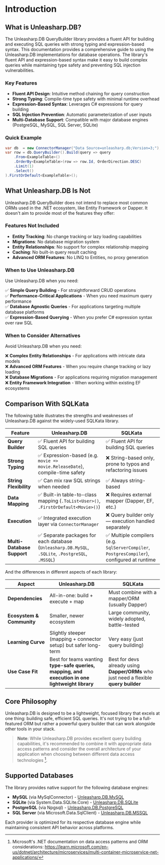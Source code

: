 # Introduction

## What is Unleasharp.DB?

The Unleasharp.DB QueryBuilder library provides a fluent API for building and executing SQL queries with strong typing and expression-based syntax. This documentation provides a comprehensive guide to using the Unleasharp.DB implementations for database operations. The library's fluent API and expression-based syntax make it easy to build complex queries while maintaining type safety and preventing SQL injection vulnerabilities.

### Key Features

- **Fluent API Design**: Intuitive method chaining for query construction
- **Strong Typing**: Compile-time type safety with minimal runtime overhead
- **Expression-Based Syntax**: Leverages C# expressions for query building
- **SQL Injection Prevention**: Automatic parameterization of user inputs
- **Multi-Database Support**: Compatible with major database engines (PostgreSQL, MySQL, SQL Server, SQLite)

### Quick Example

```csharp
var db  = new ConnectorManager("Data Source=unleasharp.db;Version=3;");
var row = db.QueryBuilder().Build(query => query
    .From<ExampleTable>()
    .OrderBy<ExampleTable>(row => row.Id, OrderDirection.DESC)
    .Limit(1)
    .Select()
).FirstOrDefault<ExampleTable>();
```

## What Unleasharp.DB Is Not

Unleasharp.DB QueryBuilder does not intend to replace most common ORMs used in the .NET ecosystem, like Entity Framework or Dapper. It doesn't aim to provide most of the features they offer:

### Features Not Included

- **Entity Tracking**: No change tracking or lazy loading capabilities
- **Migrations**: No database migration system
- **Entity Relationships**: No support for complex relationship mapping
- **Caching**: No built-in query result caching
- **Advanced ORM Features**: No LINQ to Entities, no proxy generation

### When to Use Unleasharp.DB

Use Unleasharp.DB when you need:

✅ **Simple Query Building** - For straightforward CRUD operations  
✅ **Performance-Critical Applications** - When you need maximum query performance  
✅ **Database Agnostic Queries** - For applications targeting multiple database platforms  
✅ **Expression-Based Querying** - When you prefer C# expression syntax over raw SQL  

### When to Consider Alternatives

Avoid Unleasharp.DB when you need:

❌ **Complex Entity Relationships** - For applications with intricate data models  
❌ **Advanced ORM Features** - When you require change tracking or lazy loading  
❌ **Database Migrations** - For applications requiring migration management  
❌ **Entity Framework Integration** - When working within existing EF ecosystems  

## Comparison With SQLKata
The following table illustrates the strengths and weaknesses of Unleasharp.DB against the widely-used SQLKata library.


| Feature                    | **Unleasharp.DB**                                                                                   | **SQLKata**                                                                                        |
| -------------------------- | --------------------------------------------------------------------------------------------------  | -------------------------------------------------------------------------------------------------- |
| **Query Builder**          | ✅ Fluent API for building SQL queries                                                              | ✅ Fluent API for building SQL queries                                                              |
| **Strong Typing**          | ✅ Expression-based (e.g. `movie => movie.ReleaseDate`), compile-time safety                        | ❌ String-based only, prone to typos and refactoring issues                                         |
| **String Flexibility**     | ✅ Can mix raw SQL strings when needed                                                              | ✅ Always string-based                                                                              |
| **Data Mapping**           | ✅ Built-in table-to-class mapping (`.ToList<User>()`, `.FirstOrDefault<Movie>()`)                  | ❌ Requires external mapper (Dapper, EF, etc.)                                                      |
| **Execution**              | ✅ Integrated execution layer via `ConnectorManager`                                                | ❌ Query builder only — execution handled separately                                                |
| **Multi-Database Support** | ✅ Separate packages for each database (`Unleasharp.DB.MySQL`, `.SQLite`, `.PostgreSQL`, `.MSSQL`)  | ✅ Multiple compilers (e.g. `SqlServerCompiler`, `PostgresCompiler`), configured at runtime         |

And the differences in different aspects of each library:

| Aspect                     | **Unleasharp.DB**                                                                                   | **SQLKata**                                                                                        |
| -------------------------- | --------------------------------------------------------------------------------------------------  | -------------------------------------------------------------------------------------------------- |
| **Dependencies**           | All-in-one: build + execute + map                                                                   | Must combine with a mapper/ORM (usually Dapper)                                                      |
| **Ecosystem & Community**  | Smaller, newer ecosystem                                                                            | Large community, widely adopted, battle-tested                                                       |
| **Learning Curve**         | Slightly steeper (mapping + connector setup) but safer long-term                                    | Very easy (just query building)                                                                      |
| **Use Case Fit**           | Best for teams wanting **type-safe queries, mapping, and execution in one lightweight library**     | Best for devs already using **Dapper/ORMs** who just need a flexible **query builder**               |


## Core Philosophy

Unleasharp.DB is designed to be a lightweight, focused library that excels at one thing: building safe, efficient SQL queries. It's not trying to be a full-featured ORM but rather a powerful query builder that can work alongside other tools in your stack.

> **Note**: While Unleasharp.DB provides excellent query building capabilities, it's recommended to combine it with appropriate data access patterns and consider the overall architecture of your application when choosing between different data access technologies [^1].

[^1]: Microsoft's .NET documentation on data access patterns and ORM considerations: https://learn.microsoft.com/en-us/dotnet/architecture/microservices/multi-container-microservice-net-applications/

## Supported Databases

The library provides native support for the following database engines:

- **MySQL** (via MySqlConnector) - [Unleasharp.DB.MySQL](https://github.com/TraberSoftware/Unleasharp.DB.MySQL)
- **SQLite** (via System.Data.SQLite.Core) - [Unleasharp.DB.SQLite](https://github.com/TraberSoftware/Unleasharp.DB.SQLite)
- **PostgreSQL** (via Npgsql) - [Unleasharp.DB.PostgreSQL](https://github.com/TraberSoftware/Unleasharp.DB.PostgreSQL)
- **SQL Server** (via Microsoft.Data.SqlClient) - [Unleasharp.DB.MSSQL](https://github.com/TraberSoftware/Unleasharp.DB.MSSQL)

Each provider is optimized for its respective database engine while maintaining consistent API behavior across platforms.